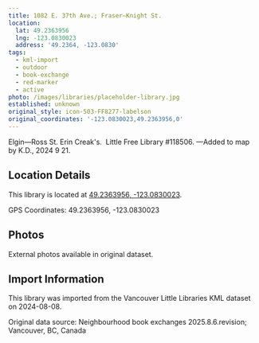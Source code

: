 ```yaml
---
title: 1082 E. 37th Ave.; Fraser—Knight St.
location:
  lat: 49.2363956
  lng: -123.0830023
  address: '49.2364, -123.0830'
tags:
  - kml-import
  - outdoor
  - book-exchange
  - red-marker
  - active
photo: /images/libraries/placeholder-library.jpg
established: unknown
original_style: icon-503-FF8277-labelson
original_coordinates: '-123.0830023,49.2363956,0'
---
```

Elgin—Ross St.
Erin Creak's.  Little Free Library #118506.
—Added to map by K.D., 2024 9 21.

## Location Details

This library is located at [49.2363956, -123.0830023](https://www.google.com/maps?q=49.2363956,-123.0830023).

GPS Coordinates: 49.2363956, -123.0830023

## Photos

External photos available in original dataset.

## Import Information

This library was imported from the Vancouver Little Libraries KML dataset on 2024-08-08.

Original data source: Neighbourhood book exchanges 2025.8.6.revision; Vancouver, BC, Canada
